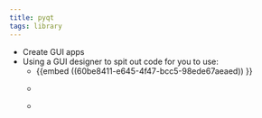```yaml
---
title: pyqt
tags: library
---
```


- Create GUI apps
- Using a GUI designer to spit out code for you to use:
	- {{embed ((60be8411-e645-4f47-bcc5-98ede67aeaed)) }}
	-
	  ```python
	  
	  ```
	-